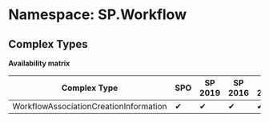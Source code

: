# Namespace: SP.Workflow

## Complex Types

**Availability matrix**

Complex Type | SPO | SP 2019 | SP 2016 | SP 2013
----------|-----|---------|---------|--------
WorkflowAssociationCreationInformation | ✔ | ✔ | ✔ | ✔
